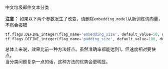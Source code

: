 中文垃圾邮件文本分类<br><br>
**注意：** 如果以下两个参数发生了改变，请删除`embedding.model`从新训练词向量，不然会报错<br>
```python
tf.flags.DEFINE_integer(flag_name='embedding_size', default_value=50, docstring='dimensionality of word')
tf.flags.DEFINE_integer(flag_name='padding_size', default_value=100, docstring='padding seize of eatch sample')
```
总体上来说，效果比前一种方法好点。虽然准确率都能达到1，但速度相对要快点。<br>
当分类问题复杂一点的话，这种方法的优势会更明显。